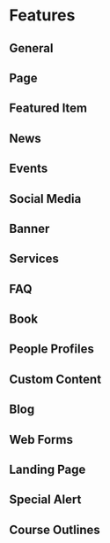 # Features
##	General
##	Page
##	Featured Item
##	News
##	Events
##	Social Media
##	Banner
##	Services
##	FAQ
##	Book
##	People Profiles
##	Custom Content
##	Blog
##	Web Forms
##	Landing Page
##	Special Alert
##	Course Outlines
